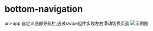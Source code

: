 # bottom-navigation
uni-app 自定义底部导航栏,通过swipe组件实现左右滑动切换页面
![示例图](https://xywqqcom.oss-cn-shenzhen.aliyuncs.com/153505451092844.jpg)
